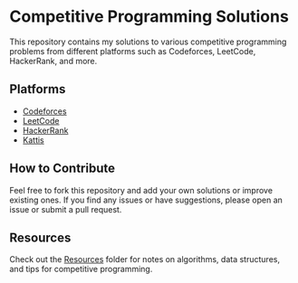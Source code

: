 # Competitive Programming Solutions

This repository contains my solutions to various competitive programming problems from different platforms such as Codeforces, LeetCode, HackerRank, and more.

## Platforms
- [Codeforces](Codeforces/)
- [LeetCode](LeetCode/)
- [HackerRank](HackerRank/)
- [Kattis](Kattis/)

## How to Contribute
Feel free to fork this repository and add your own solutions or improve existing ones. If you find any issues or have suggestions, please open an issue or submit a pull request.

## Resources
Check out the [Resources](Resources/) folder for notes on algorithms, data structures, and tips for competitive programming.

